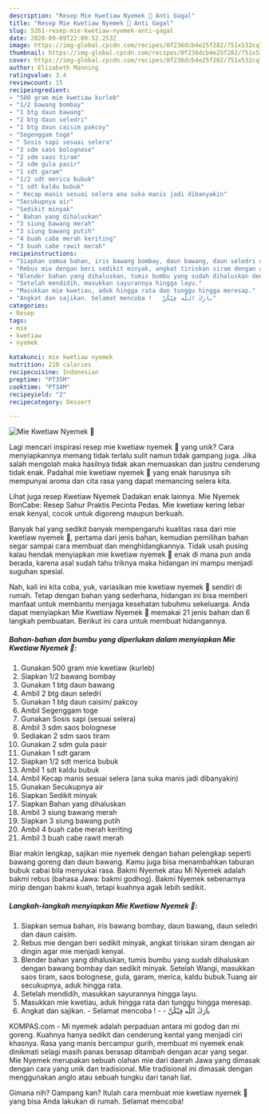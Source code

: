 ```yaml
---
description: "Resep Mie Kwetiaw Nyemek 🍝 Anti Gagal"
title: "Resep Mie Kwetiaw Nyemek 🍝 Anti Gagal"
slug: 5261-resep-mie-kwetiaw-nyemek-anti-gagal
date: 2020-09-09T22:09:52.253Z
image: https://img-global.cpcdn.com/recipes/0f236dcb4e25f282/751x532cq70/mie-kwetiaw-nyemek-🍝-foto-resep-utama.jpg
thumbnail: https://img-global.cpcdn.com/recipes/0f236dcb4e25f282/751x532cq70/mie-kwetiaw-nyemek-🍝-foto-resep-utama.jpg
cover: https://img-global.cpcdn.com/recipes/0f236dcb4e25f282/751x532cq70/mie-kwetiaw-nyemek-🍝-foto-resep-utama.jpg
author: Elizabeth Manning
ratingvalue: 3.4
reviewcount: 15
recipeingredient:
- "500 gram mie kwetiaw kurleb"
- "1/2 bawang bombay"
- "1 btg daun bawang"
- "2 btg daun seledri"
- "1 btg daun caisim pakcoy"
- "Segenggam toge"
- " Sosis sapi sesuai selera"
- "3 sdm saos bolognese"
- "2 sdm saos tiram"
- "2 sdm gula pasir"
- "1 sdt garam"
- "1/2 sdt merica bubuk"
- "1 sdt kaldu bubuk"
- " Kecap manis sesuai selera ana suka manis jadi dibanyakin"
- "Secukupnya air"
- "Sedikit minyak"
- " Bahan yang dihaluskan"
- "3 siung bawang merah"
- "3 siung bawang putih"
- "4 buah cabe merah keriting"
- "3 buah cabe rawit merah"
recipeinstructions:
- "Siapkan semua bahan, iris bawang bombay, daun bawang, daun seledri dan daun caisim."
- "Rebus mie dengan beri sedikit minyak, angkat tiriskan siram dengan air dingin agar mie menjadi kenyal."
- "Blender bahan yang dihaluskan, tumis bumbu yang sudah dihaluskan dengan bawang bombay dan sedikit minyak. Setelah Wangi, masukkan saos tiram, saos bolognese, gula, garam, merica, kaldu bubuk.Tuang air secukupnya, aduk hingga rata."
- "Setelah mendidih, masukkan sayurannya hingga layu."
- "Masukkan mie kwetiau, aduk hingga rata dan tunggu hingga meresap."
- "Angkat dan sajikan. Selamat mencoba !   باَرَكَ اللّه فِيْكُنَّ"
categories:
- Resep
tags:
- mie
- kwetiaw
- nyemek

katakunci: mie kwetiaw nyemek 
nutrition: 210 calories
recipecuisine: Indonesian
preptime: "PT35M"
cooktime: "PT34M"
recipeyield: "2"
recipecategory: Dessert

---
```



![Mie Kwetiaw Nyemek 🍝](https://img-global.cpcdn.com/recipes/0f236dcb4e25f282/751x532cq70/mie-kwetiaw-nyemek-🍝-foto-resep-utama.jpg)

Lagi mencari inspirasi resep mie kwetiaw nyemek 🍝 yang unik? Cara menyiapkannya memang tidak terlalu sulit namun tidak gampang juga. Jika salah mengolah maka hasilnya tidak akan memuaskan dan justru cenderung tidak enak. Padahal mie kwetiaw nyemek 🍝 yang enak harusnya sih mempunyai aroma dan cita rasa yang dapat memancing selera kita.

Lihat juga resep Kwetiaw Nyemek Dadakan enak lainnya. Mie Nyemek BonCabe: Resep Sahur Praktis Pecinta Pedas. Mie kwetiaw kering lebar enak kenyal, cocok untuk digoreng maupun berkuah.

Banyak hal yang sedikit banyak mempengaruhi kualitas rasa dari mie kwetiaw nyemek 🍝, pertama dari jenis bahan, kemudian pemilihan bahan segar sampai cara membuat dan menghidangkannya. Tidak usah pusing kalau hendak menyiapkan mie kwetiaw nyemek 🍝 enak di mana pun anda berada, karena asal sudah tahu triknya maka hidangan ini mampu menjadi suguhan spesial.


Nah, kali ini kita coba, yuk, variasikan mie kwetiaw nyemek 🍝 sendiri di rumah. Tetap dengan bahan yang sederhana, hidangan ini bisa memberi manfaat untuk membantu menjaga kesehatan tubuhmu sekeluarga. Anda dapat menyiapkan Mie Kwetiaw Nyemek 🍝 memakai 21 jenis bahan dan 6 langkah pembuatan. Berikut ini cara untuk membuat hidangannya.

<!--inarticleads1-->

##### Bahan-bahan dan bumbu yang diperlukan dalam menyiapkan Mie Kwetiaw Nyemek 🍝:

1. Gunakan 500 gram mie kwetiaw (kurleb)
1. Siapkan 1/2 bawang bombay
1. Gunakan 1 btg daun bawang
1. Ambil 2 btg daun seledri
1. Gunakan 1 btg daun caisim/ pakcoy
1. Ambil Segenggam toge
1. Gunakan  Sosis sapi (sesuai selera)
1. Ambil 3 sdm saos bolognese
1. Sediakan 2 sdm saos tiram
1. Gunakan 2 sdm gula pasir
1. Gunakan 1 sdt garam
1. Siapkan 1/2 sdt merica bubuk
1. Ambil 1 sdt kaldu bubuk
1. Ambil  Kecap manis sesuai selera (ana suka manis jadi dibanyakin)
1. Gunakan Secukupnya air
1. Siapkan Sedikit minyak
1. Siapkan  Bahan yang dihaluskan
1. Ambil 3 siung bawang merah
1. Siapkan 3 siung bawang putih
1. Ambil 4 buah cabe merah keriting
1. Ambil 3 buah cabe rawit merah


Biar makin lengkap, sajikan mie nyemek dengan bahan pelengkap seperti bawang goreng dan daun bawang. Kamu juga bisa menambahkan taburan bubuk cabai bila menyukai rasa. Bakmi Nyemek atau Mi Nyemek adalah bakmi rebus (bahasa Jawa: bakmi godhog). Bakmi Nyemek sebenarnya mirip dengan bakmi kuah, tetapi kuahnya agak lebih sedikit. 

<!--inarticleads2-->

##### Langkah-langkah menyiapkan Mie Kwetiaw Nyemek 🍝:

1. Siapkan semua bahan, iris bawang bombay, daun bawang, daun seledri dan daun caisim.
1. Rebus mie dengan beri sedikit minyak, angkat tiriskan siram dengan air dingin agar mie menjadi kenyal.
1. Blender bahan yang dihaluskan, tumis bumbu yang sudah dihaluskan dengan bawang bombay dan sedikit minyak. Setelah Wangi, masukkan saos tiram, saos bolognese, gula, garam, merica, kaldu bubuk.Tuang air secukupnya, aduk hingga rata.
1. Setelah mendidih, masukkan sayurannya hingga layu.
1. Masukkan mie kwetiau, aduk hingga rata dan tunggu hingga meresap.
1. Angkat dan sajikan. - Selamat mencoba !  -  - باَرَكَ اللّه فِيْكُنَّ


KOMPAS.com - Mi nyemek adalah perpaduan antara mi godog dan mi goreng. Kuahnya hanya sedikit dan cenderung kental yang menjadi ciri khasnya. Rasa yang manis bercampur gurih, membuat mi nyemek enak dinikmati selagi masih panas berasap ditambah dengan acar yang segar. Mie Nyemek merupakan sebuah olahan mie dari daerah Jawa yang dimasak dengan cara yang unik dan tradisional. Mie tradisional ini dimasak dengan menggunakan anglo atau sebuah tungku dari tanah liat. 

Gimana nih? Gampang kan? Itulah cara membuat mie kwetiaw nyemek 🍝 yang bisa Anda lakukan di rumah. Selamat mencoba!

